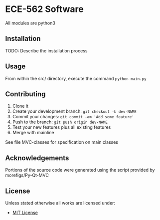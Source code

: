 # ECE-562 Software

All modules are python3

## Installation

TODO: Describe the installation process

## Usage

From within the src/ directory, execute the command
`python main.py`

## Contributing

1. Clone it
2. Create your development branch: `git checkout -b dev-NAME`
3. Commit your changes: `git commit -am 'Add some feature'`
4. Push to the branch: `git push origin dev-NAME`
5. Test your new features plus all existing features
6. Merge with mainline

See file MVC-classes for specification on main classes

## Acknowledgements

Portions of the source code were generated using the script provided by morefigs/Py-Qt-MVC


## License
Unless stated otherwise all works are licensed under:

<ul><li><a href="http://spdx.org/licenses/MIT.html">MIT License</a></li></ul>

<!-- /LICENSE -->
